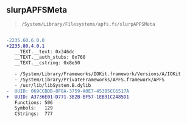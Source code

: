 ## slurpAPFSMeta

> `/System/Library/Filesystems/apfs.fs/slurpAPFSMeta`

```diff

-2235.60.6.0.0
+2235.80.4.0.1
   __TEXT.__text: 0x346dc
   __TEXT.__auth_stubs: 0x760
   __TEXT.__cstring: 0x8e50

   - /System/Library/Frameworks/IOKit.framework/Versions/A/IOKit
   - /System/Library/PrivateFrameworks/APFS.framework/APFS
   - /usr/lib/libSystem.B.dylib
-  UUID: 069CCBDB-8F8A-3759-A0E7-453B5CC6517A
+  UUID: A3736E01-D771-3B2B-BF57-1EB31C2485D1
   Functions: 506
   Symbols:   129
   CStrings:  777

```
